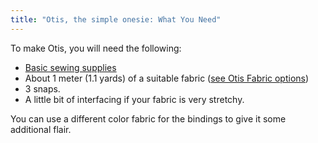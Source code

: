 ```yaml
---
title: "Otis, the simple onesie: What You Need"
---
```


To make Otis, you will need the following:

- [Basic sewing supplies](/docs/sewing/basic-sewing-supplies)
- About 1 meter (1.1 yards) of a suitable fabric ([see Otis Fabric options](/docs/patterns/otis/fabric/))
- 3 snaps.
- A little bit of interfacing if your fabric is very stretchy.

<Note>

You can use a different color fabric for the bindings to give it some additional flair.

</Note>
